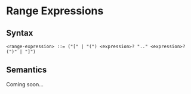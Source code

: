 # Range Expressions

## Syntax

```
<range-expression> ::= ("[" | "(") <expression>? ".." <expression>? (")" | "]")
```

## Semantics

Coming soon...
